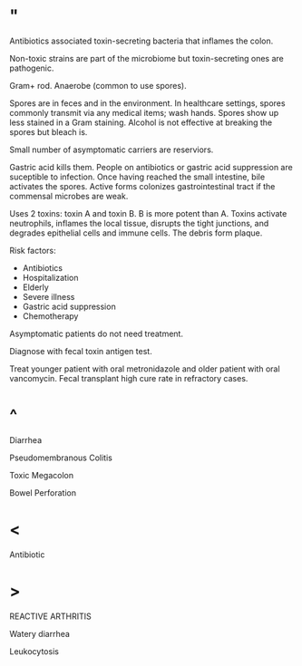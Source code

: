 # "

Antibiotics associated toxin-secreting bacteria that inflames the colon.

Non-toxic strains are part of the microbiome but toxin-secreting ones are pathogenic.

Gram+ rod.
Anaerobe (common to use spores).

Spores are in feces and in the environment.
In healthcare settings, spores commonly transmit via any medical items; wash hands.
Spores show up less stained in a Gram staining.
Alcohol is not effective at breaking the spores but bleach is.

Small number of asymptomatic carriers are reserviors.

Gastric acid kills them.
People on antibiotics or gastric acid suppression are suceptible to infection.
Once having reached the small intestine, bile activates the spores.
Active forms colonizes gastrointestinal tract if the commensal microbes are weak.

Uses 2 toxins: toxin A and toxin B.
B is more potent than A.
Toxins activate neutrophils, inflames the local tissue, disrupts the tight junctions, and degrades epithelial cells and immune cells.
The debris form plaque.

Risk factors:

- Antibiotics
- Hospitalization
- Elderly
- Severe illness
- Gastric acid suppression
- Chemotherapy

Asymptomatic patients do not need treatment.

Diagnose with fecal toxin antigen test.

Treat younger patient with oral metronidazole and older patient with oral vancomycin.
Fecal transplant high cure rate in refractory cases.

# ^

Diarrhea

Pseudomembranous Colitis

Toxic Megacolon

Bowel Perforation

# <

Antibiotic

# >

REACTIVE ARTHRITIS

Watery diarrhea

Leukocytosis
